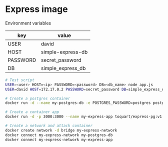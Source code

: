# Express image

Environment variables

| key | value |
| --- | ---   |
| USER | david |
| HOST | simple-express-db |
| PASSWORD | secret_password |
| DB | simple_express_db |


```bash
# Test script
USER=<user> HOST=<ip> PASSWORD=<password> DB=<db_name> node app.js
USER=david HOST=172.17.0.2 PASSWORD=secret_password DB=simple_express_db node app.js

# Create a postgres container
docker run -d --name my-postgres-db -e POSTGRES_PASSWORD=postgres postgres

# Create a container app
docker run -d -p 3000:3000 --name my-express-app toquart/express-pg:v1

# Create a network and attach container
docker create network -d bridge my-express-network
docker connect my-express-network my-postgres-db
docker connect my-express-network my-express-app

```